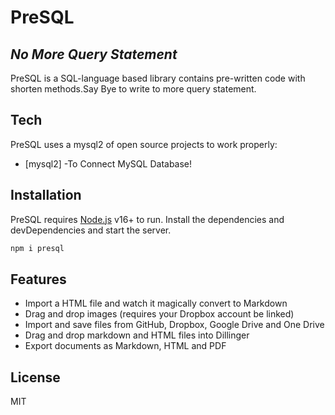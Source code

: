 # PreSQL
## _No More Query Statement_

PreSQL is a SQL-language based library contains pre-written code with shorten methods.Say Bye to write to more query statement.
## Tech
PreSQL uses a mysql2 of open source projects to work properly:
- [mysql2] -To Connect MySQL Database!
## Installation
PreSQL requires [Node.js](https://nodejs.org/) v16+ to run.
Install the dependencies and devDependencies and start the server.
```sh
npm i presql
```
 ## Features

- Import a HTML file and watch it magically convert to Markdown
- Drag and drop images (requires your Dropbox account be linked)
- Import and save files from GitHub, Dropbox, Google Drive and One Drive
- Drag and drop markdown and HTML files into Dillinger
- Export documents as Markdown, HTML and PDF

## License

MIT
